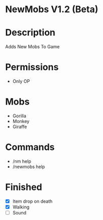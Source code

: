 # NewMobs V1.2 (Beta)

# Description
 Adds New Mobs To Game

# Permissions
- Only OP

# Mobs
- Gorilla
- Monkey
- Giraffe

# Commands
- /nm help
- /newmobs help

# Finished
- [x] Item drop on death
- [x] Walking
- [ ] Sound
